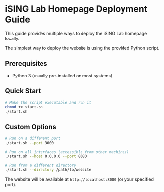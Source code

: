 # iSING Lab Homepage Deployment Guide

This guide provides multiple ways to deploy the iSING Lab homepage locally.


The simplest way to deploy the website is using the provided Python script.

## Prerequisites
- Python 3 (usually pre-installed on most systems)

## Quick Start
```bash
# Make the script executable and run it
chmod +x start.sh
./start.sh
```

## Custom Options
```bash
# Run on a different port
./start.sh --port 3000

# Run on all interfaces (accessible from other machines)
./start.sh --host 0.0.0.0 --port 8080

# Run from a different directory
./start.sh --directory /path/to/website
```


The website will be available at `http://localhost:8080` (or your specified port).